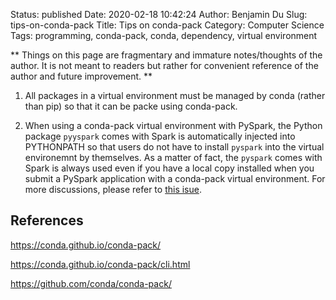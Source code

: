 Status: published
Date: 2020-02-18 10:42:24
Author: Benjamin Du
Slug: tips-on-conda-pack
Title: Tips on conda-pack
Category: Computer Science
Tags: programming, conda-pack, conda, dependency, virtual environment

**
Things on this page are fragmentary and immature notes/thoughts of the author.
It is not meant to readers but rather for convenient reference of the author and future improvement.
**

1. All packages in a virtual environment must be managed by conda (rather than pip)
    so that it can be packe using conda-pack.

2. When using a conda-pack virtual environment with PySpark,
    the Python package `pyyspark` comes with Spark is automatically injected into PYTHONPATH
    so that users do not have to install `pyspark` into the virtual environemnt by themselves.
    As a matter of fact,
    the `pyspark` comes with Spark is always used
    even if you have a local copy installed 
    when you submit a PySpark application with a conda-pack virtual environment.
    For more discussions,
    please refer to [this isue](https://github.com/conda/conda-pack/issues/102).

## References

https://conda.github.io/conda-pack/

https://conda.github.io/conda-pack/cli.html

https://github.com/conda/conda-pack/

